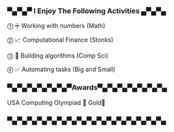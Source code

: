 ### ▀▄▀▄▀ I Enjoy The Following Activities ▄▀▄▀▄

⓵ ➗ Working with numbers (Math)<br />

⓶ 📈 Computational Finance (Stonks)<br />

⓷ 🤔 Building algorithms (Comp Sci)<br />

⓸ ✅ Automating tasks (Big and Small)<br />
### ▀▄▀▄▀▄▀▄▀▄▀▄▀Awards▀▄▀▄▀▄▀▄▀▄▀▄▀▄
USA Computing Olympiad 🏅 Gold🏅
### ▀▄▀▄▀▄▀▄▀▄▀▄▀▄▀▄▀▄▀▄▀▄▀▄▀▄▀▄▀▄▀▄
